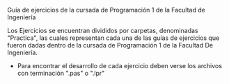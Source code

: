 Guía de ejercicios de la cursada de Programación 1 de la Facultad de Ingeniería

Los Ejercicios se encuentran divididos por carpetas, denominadas "Practica", las cuales representan cada una de las guías de ejercicios que fueron dadas dentro de la cursada de Programación 1 de la Facultad De Ingeniería. 

- Para encontrar el desarrollo de cada ejercicio deben verse los archivos con terminación ".pas" o ".lpr" 

